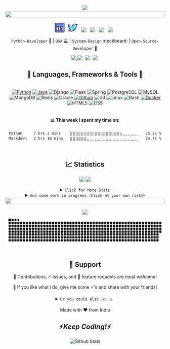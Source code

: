 <!--💬GREETINGSTITLE / 🌐WEBSITE: https://github.com/denvercoder1/readme-typing-svg --> 
<p align="center"> <a href="https://github.com/denvercoder1/readme-typing-svg">
<img width="60%" src="https://readme-typing-svg.herokuapp.com?font=Orbitron&size=25&color=BF91F3&background=1A1B27&center=true&vCenter=true&duration=3000&pause=300&lines=<Hello,+There!+👋>;<This+is+Arup+Bhowmick!>;<Nice+to+meet+you!>">
</a></hp>

<!--📏LINE-->
<img src="https://i.imgur.com/dBaSKWF.gif" height="20" width="100%">

<p align='center'>
<a href="https://www.linkedin.com/in/arupbhowmick/"><img height="30" src="https://raw.githubusercontent.com/8bithemant/8bithemant/master/linkedin.png?raw=true"></a>&nbsp;&nbsp;
<a href="https://twitter.com/0xStryK3R"><img height="30" src="https://raw.githubusercontent.com/8bithemant/8bithemant/master/twitter.png?raw=true"></a>&nbsp;&nbsp;
<a href="mailto:arupbhowmick007@email.com"><img height="32" src="https://user-images.githubusercontent.com/29790345/184528214-8f168ffd-5a4c-4d30-8d6b-917568924fbb.png?raw=true"></a>&nbsp;&nbsp;
<a href="https://telegram.me/StryK3R_1"><img height="33" src="https://user-images.githubusercontent.com/29790345/184537214-577d5f57-2557-4fb7-b0ed-f085174dd9c4.png?raw=true"></a>&nbsp;&nbsp;
<!--<a href="https://discordapp.com/users/550744711405502474"><img height="33" src="https://user-images.githubusercontent.com/29790345/184537680-90e29866-4295-4bfc-8808-5e19882c5069.png?raw=true"></a>&nbsp;&nbsp;-->
<a href="https://discordapp.com/users/550744711405502474"><img height="33" src="https://user-images.githubusercontent.com/29790345/184599637-8ba21112-adc2-400a-8931-b071b74fb2a7.png?raw=true"></a>&nbsp;&nbsp;
<!--<a href="https://bit.ly/arup-resume"><img height="33" src="https://user-images.githubusercontent.com/29790345/184598158-0db70aec-4b35-49df-9f91-24b4aaa3fa11.png?raw=true"></a>&nbsp;&nbsp;-->
<a href="https://bit.ly/arup-resume"><img height="33" src="https://user-images.githubusercontent.com/29790345/184600207-42a1a54e-9faa-40c8-b18e-f8230d0c6d7c.png?raw=true"></a>&nbsp;&nbsp;
</p>


<div align="center">

`Python-Developer` 🐍 | `DSA` 💻 | `System-Design` :neckbeard: | `Open-Source-Developer` 🚀
 
<p>
<a href="https://github.com/0xStryK3R/0xStryK3R/actions/workflows/snake-grid-animation.yml"><img src="https://github.com/0xStryK3R/0xStryK3R/actions/workflows/snake-grid-animation.yml/badge.svg">
<a href="https://visitor-badge.glitch.me/#docs"><img src="https://visitor-badge.glitch.me/badge?page_id=0xStryK3R.0xStryK3R&right_color=orange"></a>&nbsp;
<a href="https://wakatime.com/@b77600ce-fa6c-4fd4-8e13-bd0c94578ebc"><img src="https://wakatime.com/badge/user/b77600ce-fa6c-4fd4-8e13-bd0c94578ebc.svg"></a>&nbsp; 
<a href="https://github.com/0xStryK3R/0xStrK3R/commitsR"><img src="https://img.shields.io/github/last-commit/0xStryK3R/0xStryK3R/main?label=Last%20updated&style=flat"></a>&nbsp;
</div>

<h2 align="center">🔨 Languages, Frameworks & Tools 🔨</h2>
<br>
<div align="center">
    <a href="https://github.com/0xStryK3R?tab=repositories&language=python" target="_blank"><img alt="Python" height ="36px" src="https://cdn.jsdelivr.net/gh/devicons/devicon/icons/python/python-original.svg"></a>
    <a href="https://github.com/0xStryK3R?tab=repositories&language=java" target="_blank"><img alt="Java" height ="36px" src="https://cdn.jsdelivr.net/gh/devicons/devicon/icons/java/java-original.svg"></a>
    <img alt="Django" height ="36px" src="https://cdn.jsdelivr.net/gh/devicons/devicon/icons/django/django-plain.svg">
    <img alt="Flask" height ="36px" src="https://cdn.jsdelivr.net/gh/devicons/devicon/icons/flask/flask-original.svg">
    <img alt="Spring" height ="36px" src='https://cdn.jsdelivr.net/gh/devicons/devicon/icons/spring/spring-original.svg'>
    <img alt="PostgreSQL" height ="36px" src="https://cdn.jsdelivr.net/gh/devicons/devicon/icons/postgresql/postgresql-original.svg">
    <img alt="MySQL" height ="36px" src="https://cdn.jsdelivr.net/gh/devicons/devicon/icons/mysql/mysql-original.svg">
    <img alt="MongoDB" height ="36px" src="https://cdn.jsdelivr.net/gh/devicons/devicon/icons/mongodb/mongodb-original.svg">
    <img alt="Redis" height ="36px" src="https://cdn.jsdelivr.net/gh/devicons/devicon/icons/redis/redis-original.svg">
    <img alt="Oracle" height ="36px" src="https://cdn.jsdelivr.net/gh/devicons/devicon/icons/oracle/oracle-original.svg">
<!--
</div>
<br>
<div align="center">
-->
    <a href="https://github.com/0xStryK3R?tab=repositories" target="_blank"><img alt="Github" height ="32px" src="https://cdn.jsdelivr.net/gh/devicons/devicon/icons/github/github-original.svg"></a>
    <img alt="Git" height ="36px" src="https://cdn.jsdelivr.net/gh/devicons/devicon/icons/git/git-original.svg">
    <img alt="Linux" height ="36px" src="https://cdn.jsdelivr.net/gh/devicons/devicon/icons/linux/linux-original.svg">
    <img alt="Bash" height ="36px" src="https://cdn.jsdelivr.net/gh/devicons/devicon/icons/bash/bash-original.svg">
    <a href="https://hub.docker.com/u/arupbhowmick" target="_blank"><img alt="Docker" height ="36px" src="https://cdn.jsdelivr.net/gh/devicons/devicon/icons/docker/docker-original.svg"></a>
    <img alt="HTML5" height ="36px" src="https://cdn.jsdelivr.net/gh/devicons/devicon/icons/html5/html5-original.svg">
    <img alt="CSS" height ="36px" src="https://cdn.jsdelivr.net/gh/devicons/devicon/icons/css3/css3-original.svg">
</div>
<br>


<!--📊💬Waka-Time Section / 🌐WEBSITE: https://github.com/marketplace/actions/waka-readme -->
<div align="center">
<h4 align="center"> 📊 This week i spent my time on: </h4>
<div width="50%">
<!--START_SECTION:waka-->

```text
Python     7 hrs 2 mins    ⣿⣿⣿⣿⣿⣿⣿⣿⣿⣿⣿⣿⣿⣿⣿⣿⣿⣿⣷⣀⣀⣀⣀⣀⣀   75.25 %
Markdown   2 hrs 18 mins   ⣿⣿⣿⣿⣿⣿⣄⣀⣀⣀⣀⣀⣀⣀⣀⣀⣀⣀⣀⣀⣀⣀⣀⣀⣀   24.75 %
```

<!--END_SECTION:waka-->
</div>
</div>
<br>


<h2 align="center"> 📈 Statistics </h2>
<p align="center">
<img width="40%" src="https://github-readme-stats.vercel.app/api?username=0xStryK3R&show_icons=true&count_private=true&theme=tokyonight" />
<img width="40%" src="https://github-readme-streak-stats.herokuapp.com/?user=0xStryK3R&theme=tokyonight" />
</p>
<details align="center">
    <summary> <code>Click for More Stats</code> </summary>
    <br>
    <img width="35%" src="https://github-readme-stats.vercel.app/api/top-langs/?username=0xStryK3R&layout=compact&theme=tokyonight" />
    <img width="40%" height="68%" src="https://activity-graph.herokuapp.com/graph?username=0xStryK3R&custom_title=Contributions&theme=react-dark&bg_color=20232a&radius=6" />
</details>

<details align="center">
    <summary> <code>And some work in progress (Click at your own risk😜</code> </summary>
    <!--📏LINE-->
    <img src="https://i.imgur.com/dBaSKWF.gif" height="20" width="100%">
    <img width="30%" height="50%" src="https://leetcode.card.workers.dev/0xStryK3R?theme=unicorn&font=source_code_pro&extension=activity" /> 
    <br><br>
    <img src="https://github-profile-trophy.vercel.app/?username=0xStryK3R&theme=onedark" />
</details>


<!--📏LINE-->
<img src="https://i.imgur.com/dBaSKWF.gif" height="20" width="100%">

<!--🐍💬SNAKETITLE / 🌐WEBSITE: https://textanim.com/ -->
<p align="center">
<img src="https://i.imgur.com/x1KbuCq.gif" width="50%">
<!--🐍📈SNAKEGRAPH / 🌐WEBSITE: https://github.com/Platane/snk -->
<img src="https://raw.githubusercontent.com/0xStryK3R/0xStryK3R/snake-grid-animations/github-snake-grid-animation.svg" width="100%">


<h2 align="center">🤝 Support</h2>

<div align="center">
<p>🎀 Contributions, 🔥 issues, and 🥮 feature requests are most welcome!</p>
<p>💙 If you like what i do, give me some ⭐'s and share with your friends!</p>
<details align="center">
    <summary><code>Or you could also 🥺👉👈 </code></summary>
    <br>
   <!--maybe consider buying me a coffee/tea 🥺👉👈-->
    <a href="https://www.buymeacoffee.com/0xStryK3R" target="_blank"><img src="https://cdn.buymeacoffee.com/buttons/v2/default-red.png" alt="Buy Me A Coffee" width="150" ></a>
</details>
 </p>
<p>Made with ❤️ from India</p>
    
</div>


<h2 align='center'>⚡️<i>Keep Coding!</i>⚡️</h2>

<p align="center">
<img src="https://raw.githubusercontent.com/trinib/trinib/main/.images/footer.svg" alt="Github Stats" />
</p>


<!-- Future-Widgets
[![trophy](https://github-profile-trophy.vercel.app/?username=0xStryK3R&theme=onedark)](https://github.com/ryo-ma/github-profile-trophy)
-->
<!-- Fix-Needed
    <a href='https://github.com/0xStryK3R/github-stats'>
    ![Stats Overview](https://raw.githubusercontent.com/0xStryK3R/github-stats/master/generated/overview.svg)
    ![Most Used Languages](https://raw.githubusercontent.com/0xStryK3R/github-stats/master/generated/languages.svg)
    </a>
-->
